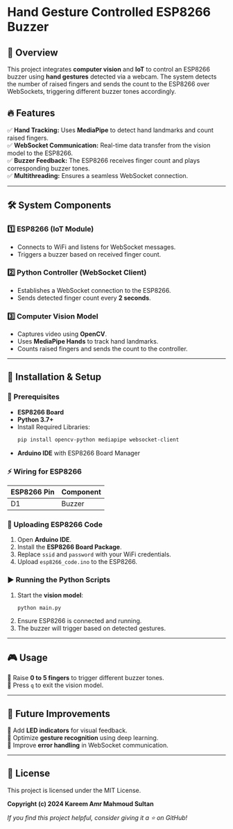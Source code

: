 # Hand Gesture Controlled ESP8266 Buzzer

## 🚀 Overview
This project integrates **computer vision** and **IoT** to control an ESP8266 buzzer using **hand gestures** detected via a webcam. The system detects the number of raised fingers and sends the count to the ESP8266 over WebSockets, triggering different buzzer tones accordingly.

## 🔥 Features
✅ **Hand Tracking:** Uses **MediaPipe** to detect hand landmarks and count raised fingers.  
✅ **WebSocket Communication:** Real-time data transfer from the vision model to the ESP8266.  
✅ **Buzzer Feedback:** The ESP8266 receives finger count and plays corresponding buzzer tones.  
✅ **Multithreading:** Ensures a seamless WebSocket connection.  

---

## 🛠️ System Components
### 1️⃣ ESP8266 (IoT Module)
- Connects to WiFi and listens for WebSocket messages.
- Triggers a buzzer based on received finger count.

### 2️⃣ Python Controller (WebSocket Client)
- Establishes a WebSocket connection to the ESP8266.
- Sends detected finger count every **2 seconds**.

### 3️⃣ Computer Vision Model
- Captures video using **OpenCV**.
- Uses **MediaPipe Hands** to track hand landmarks.
- Counts raised fingers and sends the count to the controller.

---

## 🔧 Installation & Setup
### 📌 Prerequisites
- **ESP8266 Board**
- **Python 3.7+**
- Install Required Libraries:
  ```bash
  pip install opencv-python mediapipe websocket-client
  ```
- **Arduino IDE** with ESP8266 Board Manager

### ⚡ Wiring for ESP8266
| ESP8266 Pin | Component |
|------------|----------|
| D1         | Buzzer   |

### 📡 Uploading ESP8266 Code
1. Open **Arduino IDE**.
2. Install the **ESP8266 Board Package**.
3. Replace `ssid` and `password` with your WiFi credentials.
4. Upload `esp8266_code.ino` to the ESP8266.

### ▶️ Running the Python Scripts
1. Start the **vision model**:
   ```bash
   python main.py
   ```
2. Ensure ESP8266 is connected and running.
3. The buzzer will trigger based on detected gestures.

---

## 🎮 Usage
🔹 Raise **0 to 5 fingers** to trigger different buzzer tones.  
🔹 Press `q` to exit the vision model.  

---


## 🔮 Future Improvements
🚀 Add **LED indicators** for visual feedback.  
🚀 Optimize **gesture recognition** using deep learning.  
🚀 Improve **error handling** in WebSocket communication.  

---

## 📜 License
This project is licensed under the MIT License.  

**Copyright (c) 2024 Kareem Amr Mahmoud Sultan**  


*If you find this project helpful, consider giving it a ⭐ on GitHub!*

